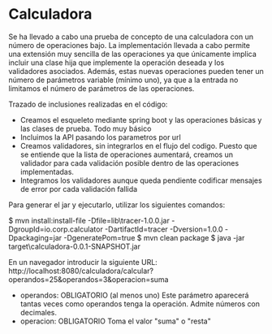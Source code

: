 Calculadora
=================================================================
Se ha llevado a cabo una prueba de concepto de una calculadora con un número de operaciones bajo.
La implementación llevada a cabo permite una extensión muy sencilla de las operaciones ya que únicamente implica incluir una clase hija que implemente la operación deseada y los validadores asociados.
Además, estas nuevas operaciones pueden tener un número de parámetros variable (mínimo uno), ya que a la entrada no limitamos el número de parámetros de las operaciones.


Trazado de inclusiones realizadas en el código:

- Creamos el esqueleto mediante spring boot y las operaciones básicas y las clases de prueba. Todo muy básico
- Incluimos la API pasando los parametros por url
- Creamos validadores, sin integrarlos en el flujo del codigo. Puesto que se entiende que la lista de operaciones aumentará, creamos un validador para cada validación posible dentro de las operaciones implementadas.
- Integramos los validadores aunque queda pendiente codificar mensajes de error por cada validación fallida


Para generar el jar y ejecutarlo, utilizar los siguientes comandos: 

$ mvn install:install-file -Dfile=lib\tracer-1.0.0.jar -DgroupId=io.corp.calculator -DartifactId=tracer -Dversion=1.0.0 -Dpackaging=jar -DgeneratePom=true
$ mvn clean package
$ java -jar target\calculadora-0.0.1-SNAPSHOT.jar

En un navegador introducir la siguiente URL:
http://localhost:8080/calculadora/calcular?operandos=25&operandos=3&operacion=suma

- operandos: OBLIGATORIO (al menos uno) Este parámetro aparecerá tantas veces como operandos tenga la operación. Admite números con decimales.
- operacion: OBLIGATORIO Toma el valor "suma" o "resta"